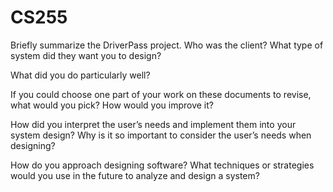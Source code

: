 # CS255

Briefly summarize the DriverPass project. Who was the client? What type of system did they want you to design?


What did you do particularly well?


If you could choose one part of your work on these documents to revise, what would you pick? How would you improve it?


How did you interpret the user’s needs and implement them into your system design? Why is it so important to consider the user’s needs when designing?


How do you approach designing software? What techniques or strategies would you use in the future to analyze and design a system?

